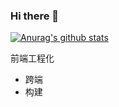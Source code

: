 ### Hi there 👋

[![Anurag's github stats](https://github-readme-stats.vercel.app/api?username=Genluo)](https://github.com/anuraghazra/github-readme-stats)

前端工程化
- 跨端
- 构建
